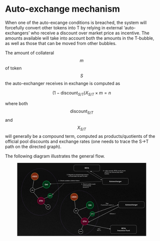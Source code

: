 # Auto-exchange mechanism

When one of the auto-excange conditions is breached, the system will forcefully convert other tokens into T by relying in external ‘auto-exchangers’ who receive a discount over market price as incentive. The amounts available will take into account both the amounts in the T-bubble, as well as those that can be moved from other bubbles.

The amount of collateral $$m$$ of token $$S$$ the auto-exchanger receives in exchange is computed as

$$
(1-\mathrm{discount}_{S/T})X_{S/T}\times m=n
$$

where both $$\mathrm{discount}_{S/T}$$ and $$X_{S/T}$$ will generally be a compound term, computed as products/quotients of the official pool discounts and exchange rates (one needs to trace the S→T path on the directed graph).

The following diagram illustrates the general flow.

<figure><img src="../../.gitbook/assets/image (11).png" alt=""><figcaption></figcaption></figure>
